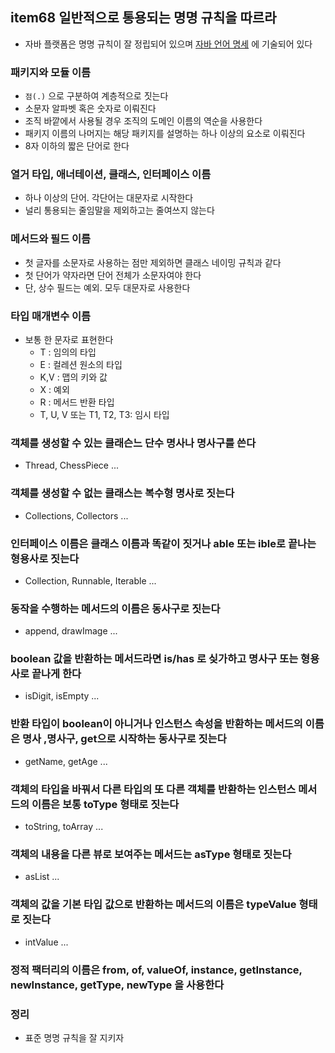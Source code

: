 ## item68 일반적으로 통용되는 명명 규칙을 따르라
- 자바 플랫폼은 명명 규칙이 잘 정립되어 있으며 [자바 언어 명세](https://docs.oracle.com/javase/specs/jls/se8/html/index.html) 에 기술되어 있다

### 패키지와 모듈 이름
- `점(.)` 으로 구분하여 계층적으로 짓는다
- 소문자 알파벳 혹은 숫자로 이뤄진다
- 조직 바깥에서 사용될 경우 조직의 도메인 이름의 역순을 사용한다
- 패키지 이름의 나머지는 해당 패키지를 설명하는 하나 이상의 요소로 이뤄진다
- 8자 이하의 짧은 단어로 한다

### 열거 타입, 애너테이션, 클래스, 인터페이스 이름
- 하나 이상의 단어. 각단어는 대문자로 시작한다
- 널리 통용되는 줄임말을 제외하고는 줄여쓰지 않는다

### 메서드와 필드 이름
- 첫 글자를 소문자로 사용하는 점만 제외하면 클래스 네이밍 규칙과 같다
- 첫 단어가 약자라면 단어 전체가 소문자여야 한다
- 단, 상수 필드는 예외. 모두 대문자로 사용한다

### 타입 매개변수 이름
- 보통 한 문자로 표현한다
  - T : 임의의 타입
  - E : 컬레션 원소의 타입
  - K,V : 맵의 키와 값
  - X : 예외
  - R : 메서드 반환 타입
  - T, U, V 또는 T1, T2, T3: 임시 타입


### 객체를 생성할 수 있는 클래슨느 단수 명사나 명사구를 쓴다
- Thread, ChessPiece ...

### 객체를 생성할 수 없는 클래스는 복수형 명사로 짓는다
- Collections, Collectors ...

### 인터페이스 이름은 클래스 이름과 똑같이 짓거나 able 또는 ible로 끝나는 형용사로 짓는다
- Collection, Runnable, Iterable ...

### 동작을 수행하는 메서드의 이름은 동사구로 짓는다
- append, drawImage ...

### boolean 값을 반환하는 메서드라면 is/has 로 싲가하고 명사구 또는 형용사로 끝나게 한다
- isDigit, isEmpty ...

### 반환 타입이 boolean이 아니거나 인스턴스 속성을 반환하는 메서드의 이름은 명사 ,명사구,  get으로 시작하는 동사구로 짓는다
- getName, getAge ... 

### 객체의 타입을 바꿔서 다른 타입의 또 다른 객체를 반환하는 인스턴스 메서드의 이름은 보통 toType 형태로 짓는다
- toString, toArray ...

### 객체의 내용을 다른 뷰로 보여주는 메서드는 asType 형태로 짓는다
- asList ...

### 객체의 값을 기본 타입 값으로 반환하는 메서드의 이름은 typeValue 형태로 짓는다
- intValue ...

### 정적 팩터리의 이름은 from, of, valueOf, instance, getInstance, newInstance, getType, newType 을 사용한다



### 정리
- 표준 명명 규칙을 잘 지키자 
